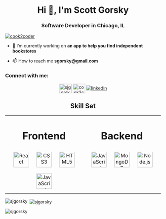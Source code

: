 <h1 align="center">Hi 👋, I'm Scott Gorsky</h1>
<h3 align="center">Software Developer in Chicago, IL</h3>

<p align="left"> <a href="https://twitter.com/cook2coder" target="blank"><img src="https://img.shields.io/twitter/follow/cook2coder?logo=twitter&style=for-the-badge" alt="cook2coder" /></a> </p>

- 🔭 I’m currently working on **an app to help you find independent bookstores**

- 📫 How to reach me **sgorsky@gmail.com**

<h3 align="left">Connect with me:</h3>
<p align="center">
<a href="https://dev.to/sjgorsky" target="blank"><img align="center" src="https://cdn.jsdelivr.net/npm/simple-icons@3.0.1/icons/dev-dot-to.svg" alt="sjgorsky" height="30" width="40" /></a>
<a href="https://twitter.com/cook2coder" target="blank"><img align="center" src="https://raw.githubusercontent.com/rahuldkjain/github-profile-readme-generator/neutral-icons/src/images/icons/Social/twitter.svg" alt="cook2coder" height="30" width="40" /></a>
<a href="https://linkedin.com/in/sjgorsky" target="_blank">
<img src=https://img.shields.io/badge/linkedin-%231E77B5.svg?&style=for-the-badge&logo=linkedin&logoColor=white alt=linkedin style="margin-bottom: 5px;" />
</a> </a>
</p>

<h2 align="center">Skill Set</h2>
<div align="center" width="100%"> 
<table><tr><td valign="top" width="50%">
 
<h1 align="center">Frontend</h1> 
 
<div align="center">  
<img style="margin: 10px" src="https://profilinator.rishav.dev/skills-assets/react-original-wordmark.svg" alt="React" height="50" />   
<img style="margin: 10px" src="https://profilinator.rishav.dev/skills-assets/css3-original-wordmark.svg" alt="CSS3" height="50" />  
<img style="margin: 10px" src="https://profilinator.rishav.dev/skills-assets/html5-original-wordmark.svg" alt="HTML5" height="50" />  
<img style="margin: 10px" src="https://profilinator.rishav.dev/skills-assets/javascript-original.svg" alt="JavaScript" height="50" />    
</div>
</td><td valign="top" width="50%">
 
 <h1 align="center">Backend</h1> 
 
<div align="center">  
<img style="margin: 10px" src="https://profilinator.rishav.dev/skills-assets/javascript-original.svg" alt="JavaScript" height="50" />  
<img style="margin: 10px" src="https://profilinator.rishav.dev/skills-assets/mongodb-original-wordmark.svg" alt="MongoDB" height="50" />  
<img style="margin: 10px" src="https://profilinator.rishav.dev/skills-assets/nodejs-original-wordmark.svg" alt="Node.js" height="50" />  
</div>
</td>
 
 </tr></table> 
 </div>

<p><img align="left" src="https://github-readme-stats.vercel.app/api/top-langs?username=sjgorsky&show_icons=true&locale=en&layout=compact" alt="sjgorsky" /></p>

<p>&nbsp;<img align="center" src="https://github-readme-stats.vercel.app/api?username=sjgorsky&show_icons=true&locale=en" alt="sjgorsky" /></p>

<p><img align="center" src="https://github-readme-streak-stats.herokuapp.com/?user=sjgorsky&" alt="sjgorsky" /></p>
